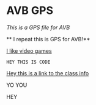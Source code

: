 # AVB GPS

*This is a GPS file for AVB*

** I repeat this is GPS for AVB!**

[I like video games](http://www.nintendo.com/)

```
HEY THIS IS CODE

```

[Hey this is a link to the class info](http://daringfireball.net/projects/markdown/syntax)


YO YOU

HEY
